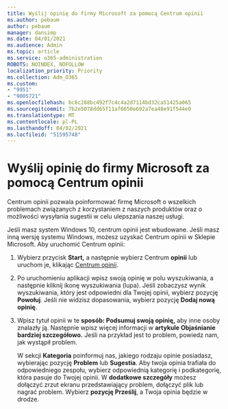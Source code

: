 ```yaml
---
title: Wyślij opinię do firmy Microsoft za pomocą Centrum opinii
ms.author: pebaum
author: pebaum
manager: dansimp
ms.date: 04/01/2021
ms.audience: Admin
ms.topic: article
ms.service: o365-administration
ROBOTS: NOINDEX, NOFOLLOW
localization_priority: Priority
ms.collection: Adm_O365
ms.custom:
- "9951"
- "9005721"
ms.openlocfilehash: bc8c288bc492f7c4c4a2d7114bd32ca51425a065
ms.sourcegitcommit: 7b2e5078dd65f11af6650e692a7ea48e91f544e0
ms.translationtype: MT
ms.contentlocale: pl-PL
ms.lasthandoff: 04/02/2021
ms.locfileid: "51595748"
---
```

# <a name="send-feedback-to-microsoft-with-feedback-hub"></a>Wyślij opinię do firmy Microsoft za pomocą Centrum opinii

Centrum opinii pozwala poinformować firmę Microsoft o wszelkich problemach związanych z korzystaniem z naszych produktów oraz o możliwości wysyłania sugestii w celu ulepszania naszej usługi.

Jeśli masz system Windows 10, centrum opinii jest wbudowane. Jeśli masz inną wersję systemu Windows, możesz uzyskać Centrum opinii w Sklepie Microsoft. Aby uruchomić Centrum opinii: 

1. Wybierz przycisk **Start,** a następnie wybierz Centrum **opinii** lub uruchom je, klikając [Centrum opinii](feedback-hub://).

1. Po uruchomieniu aplikacji wpisz swoją opinię w polu wyszukiwania, a następnie kliknij ikonę wyszukiwania (lupa). Jeśli zobaczysz wynik wyszukiwania, który jest odpowiedni dla Twojej opinii, wybierz pozycję **Powołuj**. Jeśli nie widzisz dopasowania, wybierz pozycję **Dodaj nową opinię**.

1. Wpisz tytuł opinii w te **sposób: Podsumuj swoją opinię,** aby inne osoby znalazły ją. Następnie wpisz więcej informacji w **artykule Objaśnianie bardziej szczegółowo.** Jeśli na przykład jest to problem, powiedz nam, jak wystąpił problem.

    W sekcji **Kategoria** poinformuj nas, jakiego rodzaju opinie posiadasz, wybierając pozycję **Problem** lub **Sugestia**. Aby twoja opinia trafiała do odpowiedniego zespołu, wybierz odpowiednią kategorię i podkategorię, która pasuje do Twojej opinii. W **dodatkowe szczegóły** możesz dołączyć zrzut ekranu przedstawiający problem, dołączyć plik lub nagrać problem. Wybierz **pozycję Prześlij**, a Twoja opinia będzie w drodze.


